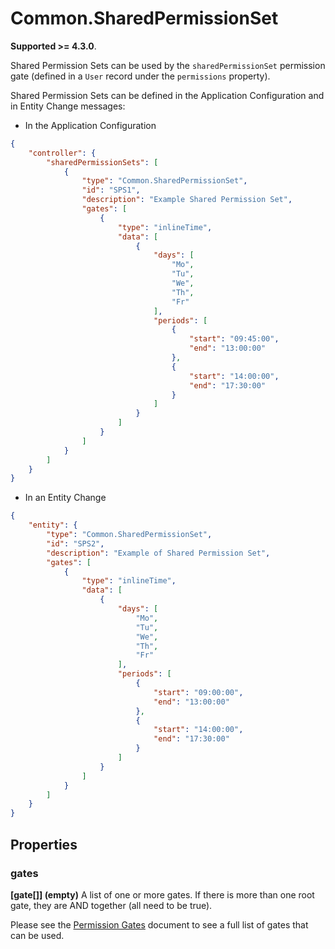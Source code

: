# Common.SharedPermissionSet

**Supported >= 4.3.0**.

Shared Permission Sets can be used by the `sharedPermissionSet` permission gate (defined in a `User` record under the `permissions` property).

Shared Permission Sets can be defined in the Application Configuration and in Entity Change messages:

- In the Application Configuration

````json
{
    "controller": {
        "sharedPermissionSets": [
            {
                "type": "Common.SharedPermissionSet",
                "id": "SPS1",
                "description": "Example Shared Permission Set",
                "gates": [
                    {
                        "type": "inlineTime",
                        "data": [
                            {
                                "days": [
                                    "Mo",
                                    "Tu",
                                    "We",
                                    "Th",
                                    "Fr"
                                ],
                                "periods": [
                                    {
                                        "start": "09:45:00",
                                        "end": "13:00:00"
                                    },
                                    {
                                        "start": "14:00:00",
                                        "end": "17:30:00"
                                    }
                                ]
                            }
                        ]
                    }
                ]
            }
        ]
    }
}
````

- In an Entity Change

````json
{
    "entity": {
        "type": "Common.SharedPermissionSet",
        "id": "SPS2",
        "description": "Example of Shared Permission Set",
        "gates": [
            {
                "type": "inlineTime",
                "data": [
                    {
                        "days": [
                            "Mo",
                            "Tu",
                            "We",
                            "Th",
                            "Fr"
                        ],
                        "periods": [
                            {
                                "start": "09:00:00",
                                "end": "13:00:00"
                            },
                            {
                                "start": "14:00:00",
                                "end": "17:30:00"
                            }
                        ]
                    }
                ]
            }
        ]
    }
}
````

## Properties

### gates

**[gate[]] (empty)** A list of one or more gates. If there is more than one root gate, they are AND together (all need to be true).

Please see the [Permission Gates](PermissionGates.md) document to see a full list of gates that can be used.
